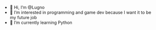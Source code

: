 - 👋 Hi, I’m @Lugno
- 👀 I’m interested in programming and game dev because I want it to be my future job
- 🌱 I’m currently learning Python

<!---
Lugno/Lugno is a ✨ special ✨ repository because its `README.md` (this file) appears on your GitHub profile.
You can click the Preview link to take a look at your changes.
--->
